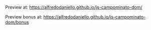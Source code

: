 Preview at: https://alfredodaniello.github.io/js-campominato-dom/


Preview bonus at: https://alfredodaniello.github.io/js-campominato-dom/bonus
